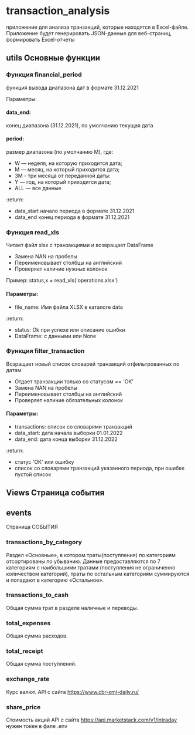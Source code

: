 # transaction_analysis
приложение для анализа транзакций, которые находятся в Excel-файле. 
Приложение будет генерировать JSON-данные для веб-страниц, формировать Excel-отчеты


## utils Основные функции
### Функция financial_period
функция вывода  диапазона дат в формате 31.12.2021

Параметры:

#### data_end: 
конец диапазона (31.12.2021),   по умолчанию текущая дата
#### period: 
размер  диапазона  (по умолчанию M), где:

- W — неделя, на которую приходится дата;
- M — месяц, на который приходится дата;
- 3M - три месяца от переданной даты:
- Y — год, на который приходится дата;
- ALL — все данные

:return:

- data_start начало периода в формате 31.12.2021
- data_end конец периода в формате 31.12.2021



### Функция read_xls
Читает файл xlsx c транзакциями и возвращает DataFrame

- Замена NAN на пробелы
- Переименовывает столбцы на английский
- Проверяет наличие нужных колонок


Пример:     status,x = read_xls('operations.xlsx')

#### Параметры:

- file_name: Имя файла XLSX в каталоге data

:return: 

- status: Ok при успехе или описание ошибки
- DataFrame: с данными или None



### Функция filter_transaction

Возращает новый список словарей транзакций отфильтрованных по датам
- Отдает транзакции только со статусом == 'OK'
- Замена NAN на пробелы
- Переименовывает столбцы на английский
- Проверяет наличие обязательных колонок

#### Параметры:
- transactions:  список со словарями транзакций
- data_start:   дата начала выборки 01.01.2022
- data_end:    дата конца выборки  31.12.2022


:return: 
- статус 'OK' или ошибку
- список со словарями транзакций указанного периода, при ошибке пустой список



## Views Страница события

## events 
Страница СОБЫТИЯ
### transactions_by_category
 Раздел «Основные», в котором траты(поступления) по категориям отсортированы по убыванию.
    Данные предоставляются по 7 категориям с наибольшими тратами
    (поступления  не ограниченно количеством категорий),
    траты по остальным категориям суммируются и попадают в категорию «Остальное».
### transactions_to_cash
Общая сумма трат в  разделе  наличные и переводы.
### total_expenses
Общая сумма расходов.
### total_receipt
Общая сумма поступлений.
### exchange_rate
Курс валют.
API с сайта https://www.cbr-xml-daily.ru/
### share_price
Стоимость акций
API с сайта https://api.marketstack.com/v1/intraday 
нужен токен в фале .env